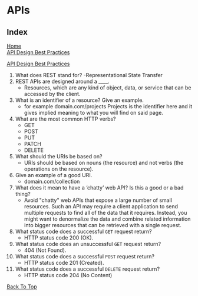 # APIs

## Index

[Home](../README.md)  
[API Design Best Practices](#api-design-best-practices)

[API Design Best Practices](https://docs.microsoft.com/en-us/azure/architecture/best-practices/api-design)

1. What does REST stand for?
   -Representational State Transfer
2. REST APIs are designed around a ____.
   - Resources, which are any kind of object, data, or service that can be accessed by the client.
3. What is an identifier of a resource? Give an example.
   - for example domain.com/projects  Projects is the identifier here and it gives implied meaning to what you will find on said page.
4. What are the most common HTTP verbs?
   - GET
   - POST
   - PUT
   - PATCH
   - DELETE
5. What should the URIs be based on?
   - URIs should be based on nouns (the resource) and not verbs (the operations on the resource).
6. Give an example of a good URI.
   - domain.com/collection
7. What does it mean to have a ‘chatty’ web API? Is this a good or a bad thing?
   - Avoid "chatty" web APIs that expose a large number of small resources. Such an API may require a client application to send multiple requests to find all of the data that it requires. Instead, you might want to denormalize the data and combine related information into bigger resources that can be retrieved with a single request.
8. What status code does a successful `GET` request return?
   - HTTP status code 200 (OK).
9. What status code does an unsuccessful `GET` request return?
   - 404 (Not Found).
10. What status code does a successful `POST` request return?
    - HTTP status code 201 (Created).
11. What status code does a successful `DELETE` request return?
    - HTTP status code 204 (No Content)

[Back To Top](#index)
